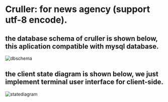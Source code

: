 # Cruller: for news agency (support utf-8 encode).

## the database schema of cruller is shown below, this aplication compatible with mysql database.

![dbschema](https://user-images.githubusercontent.com/31438511/42958549-0a59c610-8b9b-11e8-9f4c-1fe817500f9b.png)



## the client state diagram is shown below, we just implement terminal user interface for client-side.

![statediagram](https://user-images.githubusercontent.com/31438511/42958880-22b6dc6a-8b9c-11e8-8791-d83314111dbe.png)
